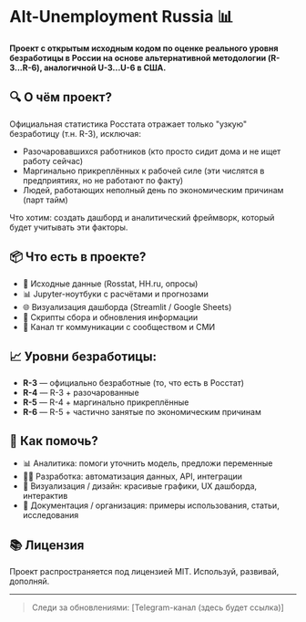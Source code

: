 
# Alt-Unemployment Russia 📊

**Проект с открытым исходным кодом по оценке реального уровня безработицы в России на основе альтернативной методологии (R-3...R-6), аналогичной U-3...U-6 в США.**

## 🔍 О чём проект?

Официальная статистика Росстата отражает только "узкую" безработицу (т.н. R-3), исключая:
- Разочаровавшихся работников (кто просто сидит дома и не ищет работу сейчас)
- Маргинально прикреплённых к рабочей силе (эти числятся в предприятиях, но не работают по факту)
- Людей, работающих неполный день по экономическим причинам (парт тайм)

Что хотим: создать дашборд и аналитический фреймворк, который будет учитывать эти факторы.

## 📦 Что есть в проекте?

- 📁 Исходные данные (Rosstat, HH.ru, опросы)
- 📊 Jupyter-ноутбуки с расчётами и прогнозами
- 🌐 Визуализация дашборда (Streamlit / Google Sheets)
- 🤖 Скрипты сбора и обновления информации
- 📢 Канал тг коммуникации с сообществом и СМИ

## 📈 Уровни безработицы:

- **R-3** — официально безработные (то, что есть в Росстат)
- **R-4** — R-3 + разочарованные
- **R-5** — R-4 + маргинально прикреплённые
- **R-6** — R-5 + частично занятые по экономическим причинам

## 🚀 Как помочь?

- 📊 Аналитика: помоги уточнить модель, предложи переменные
- 🧑‍💻 Разработка: автоматизация данных, API, интеграции
- 🎨 Визуализация / дизайн: красивые графики, UX дашборда, интерактив
- 📝 Документация / организация: примеры использования, статьи, исследования

## 📚 Лицензия

Проект распространяется под лицензией MIT. Используй, развивай, дополняй.

---

> Следи за обновлениями: [Telegram-канал (здесь будет ссылка)]
